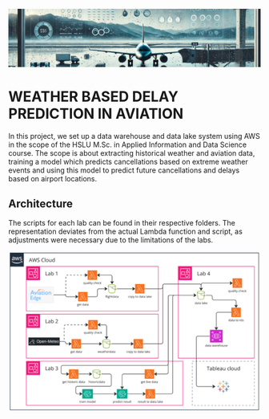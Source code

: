 ![Header](ReadmeFiles/Header.png)

# WEATHER BASED DELAY PREDICTION IN AVIATION​

In this project, we set up a data warehouse and data lake system using AWS in the scope of the HSLU M.Sc. in Applied Information and Data Science course. 
The scope is about extracting historical weather and aviation data, training a model which predicts cancellations based on extreme weather events and using this model 
to predict future cancellations and delays based on airport locations.

## Architecture
The scripts for each lab can be found in their respective folders. The representation deviates from the actual Lambda function and script, as adjustments were necessary due to the limitations of the labs.

![Architecture Diagram](ReadmeFiles/Architecture.png)
